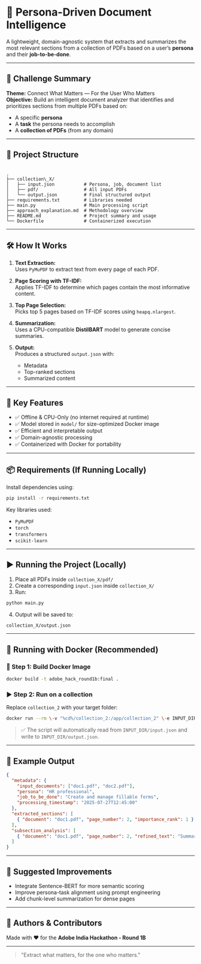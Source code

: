 # 📄 Persona-Driven Document Intelligence

A lightweight, domain-agnostic system that extracts and summarizes the most relevant sections from a collection of PDFs based on a user’s **persona** and their **job-to-be-done**.

---

## 🚀 Challenge Summary

**Theme:** Connect What Matters — For the User Who Matters  
**Objective:** Build an intelligent document analyzer that identifies and prioritizes sections from multiple PDFs based on:
- A specific **persona**
- A **task** the persona needs to accomplish  
- A **collection of PDFs** (from any domain)

---

## 📁 Project Structure

```

.
├── collection\_X/
│   ├── input.json           # Persona, job, document list
│   ├── pdf/                 # All input PDFs
│   └── output.json          # Final structured output
├── requirements.txt         # Libraries needed
├── main.py                  # Main processing script
├── approach_explanation.md  # Methodology overview
├── README.md                # Project summary and usage
└── Dockerfile               # Containerized execution

````

---

## 🛠️ How It Works

1. **Text Extraction:**  
   Uses `PyMuPDF` to extract text from every page of each PDF.

2. **Page Scoring with TF-IDF:**  
   Applies TF-IDF to determine which pages contain the most informative content.

3. **Top Page Selection:**  
   Picks top 5 pages based on TF-IDF scores using `heapq.nlargest`.

4. **Summarization:**  
   Uses a CPU-compatible **DistilBART** model to generate concise summaries.

5. **Output:**  
   Produces a structured `output.json` with:
   - Metadata
   - Top-ranked sections
   - Summarized content

---

## 🧠 Key Features

- ✅ Offline & CPU-Only (no internet required at runtime)
- ✅ Model stored in `model/` for size-optimized Docker image
- ✅ Efficient and interpretable output
- ✅ Domain-agnostic processing
- ✅ Containerized with Docker for portability

---

## 📦 Requirements (If Running Locally)

Install dependencies using:

```bash
pip install -r requirements.txt
````

Key libraries used:

* `PyMuPDF`
* `torch`
* `transformers`
* `scikit-learn`

---

## ▶️ Running the Project (Locally)

1. Place all PDFs inside `collection_X/pdf/`
2. Create a corresponding `input.json` inside `collection_X/`
3. Run:

```bash
python main.py
```

4. Output will be saved to:

```bash
collection_X/output.json
```

---

## 🐳 Running with Docker (Recommended)

### 🔧 Step 1: Build Docker Image

```bash
docker build -t adobe_hack_round1b:final .
```

### ▶️ Step 2: Run on a collection

Replace `collection_2` with your target folder:

```bash
docker run --rm \-v "%cd%/collection_2:/app/collection_2" \-e INPUT_DIR="/app/collection_2" \adobe_hack_round1b:final
```

> ✅ The script will automatically read from `INPUT_DIR/input.json` and write to `INPUT_DIR/output.json`.

---

## 📝 Example Output

```json
{
  "metadata": {
    "input_documents": ["doc1.pdf", "doc2.pdf"],
    "persona": "HR professional",
    "job_to_be_done": "Create and manage fillable forms",
    "processing_timestamp": "2025-07-27T12:45:00"
  },
  "extracted_sections": [
    { "document": "doc1.pdf", "page_number": 2, "importance_rank": 1 }
  ],
  "subsection_analysis": [
    { "document": "doc1.pdf", "page_number": 2, "refined_text": "Summary text here..." }
  ]
}
```

---

## 🧩 Suggested Improvements

* Integrate Sentence-BERT for more semantic scoring
* Improve persona-task alignment using prompt engineering
* Add chunk-level summarization for dense pages

---

## 👤 Authors & Contributors

Made with ❤️ for the **Adobe India Hackathon - Round 1B**

---

> "Extract what matters, for the one who matters."



